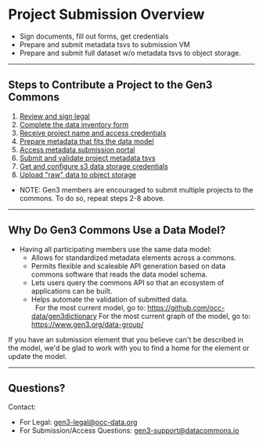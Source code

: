 
# Project Submission Overview
* Sign documents, fill out forms, get credentials
* Prepare and submit metadata tsvs to submission VM
* Prepare and submit full dataset w/o metadata tsvs to object storage.

* * *

## Steps to Contribute a Project to the Gen3 Commons
1. [Review and sign legal](https://gen3.org)
2. [Complete the data inventory form](https://gen3.org)
3. [Receive project name and access credentials](https://gen3.org)
4. [Prepare metadata that fits the data model](https://gen3.org)
5. [Access metadata submission portal](https://gen3.org)
6. [Submit and validate project metadata tsvs](https://gen3.org)
7. [Get and configure s3 data storage credentials](https://gen3.org)
8. [Upload "raw" data to object storage](https://gen3.org)
&nbsp;
* NOTE:  Gen3 members are encouraged to submit multiple projects to the commons.   To do so, repeat steps 2-8 above.

* * *

## Why Do Gen3 Commons Use a Data Model?
* Having all participating members use the same data model:
    * Allows for standardized metadata elements across a commons.
    * Permits flexible and scaleable API generation based on data commons software that reads the data model schema.   
    * Lets users query the commons API so that an ecosystem of applications can be built.
    * Helps automate the validation of submitted data.   
&nbsp;
For the most current model, go to: https://github.com/occ-data/gen3dictionary
For the most current graph of the model, go to: https://www.gen3.org/data-group/

If you have an submission element that you believe can't be described in the model, we'd be glad to work with you to find a home for the element or update the model.   

* * *

## Questions?
Contact:
* For Legal:  gen3-legal@occ-data.org
* For Submission/Access Questions:   gen3-support@datacommons.io
